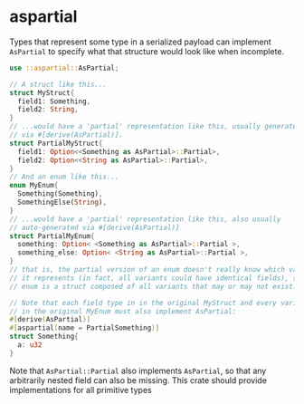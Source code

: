 # aspartial

Types that represent some type in a serialized payload can implement
`AsPartial` to specify what that structure would look like when incomplete.

```rust
use ::aspartial::AsPartial;

// A struct like this...
struct MyStruct{
  field1: Something,
  field2: String,
}
// ...would have a 'partial' representation like this, usually generated
// via #[derive(AsPartial)].
struct PartialMyStruct{
  field1: Option<<Something as AsPartial>::Partial>,
  field2: Option<<String as AsPartial>::Partial>,
}
// And an enum like this...
enum MyEnum{
  Something(Something),
  SomethingElse(String),
}
// ...would have a 'partial' representation like this, also usually
// auto-generated via #[derive(AsPartial)]
struct PartialMyEnum{
  something: Option< <Something as AsPartial>::Partial >,
  something_else: Option< <String as AsPartial>::Partial >,
}
// that is, the partial version of an enum doesn't really know which variant
// it represents (in fact, all variants could have identical fields), so a partial
// enum is a struct composed of all variants that may or may not exist.

// Note that each field type in in the original MyStruct and every variant
// in the original MyEnum must also implement AsPartial:
#[derive(AsPartial)]
#[aspartial(name = PartialSomething)]
struct Something{
  a: u32
}
```

Note that `AsPartial::Partial` also implements `AsPartial`, so that
any arbitrarily nested field can also be missing. This crate should provide
implementations for all primitive types

